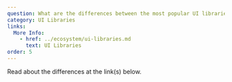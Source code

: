 ```yaml
---
question: What are the differences between the most popular UI libraries?
category: UI Libraries
links:
  More Info:
    - href: ../ecosystem/ui-libraries.md
      text: UI Libraries
order: 5
---
```


Read about the differences at the link(s) below.
